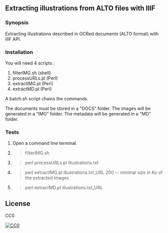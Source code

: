 ## Extracting illustrations from ALTO files with IIIF


### Synopsis
Extracting illustrations described in OCRed documents (ALTO format) with IIIF API. 

### Installation
You will need 4 scripts :

1. filterIMG.sh (shell)
2. processURLs.pl (Perl)
3. extractIMG.pl (Perl)
4. extractMD.pl (Perl)

A batch.sh script chains the commands.

The documents must be stored in a "DOCS" folder.
The images will be generated in a "IMG" folder.
The metadata will be generated in a "MD" folder.

### Tests
1. Open a command line terminal.
2. > filterIMG.sh
2. > perl processURLs.pl illustrations.txt
3. > perl extractIMG.pl illustrations.txt_URL 200   --  minimal size in Ko of the extracted images
4. > perl extractMD.pl illustrations.txt_URL


## License
CC0

<a href="http://creativecommons.org/publicdomain/zero/1.0/"><img src="https://camo.githubusercontent.com/4df6de8c11e31c357bf955b12ab8c55f55c48823/68747470733a2f2f6c6963656e7365627574746f6e732e6e65742f702f7a65726f2f312e302f38387833312e706e67" alt="CC0" data-canonical-src="https://licensebuttons.net/p/zero/1.0/88x31.png" style="max-width:100%;"></a>
